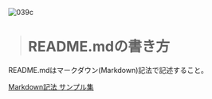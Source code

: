 ![039c](https://user-images.githubusercontent.com/97945555/150918634-5e50f9e8-7966-4668-b2ac-9b0d4595fc61.png)
># README.mdの書き方

README.mdはマークダウン(Markdown)記法で記述すること。

[Markdown記法 サンプル集](https://qiita.com/tbpgr/items/989c6badefff69377da7)

